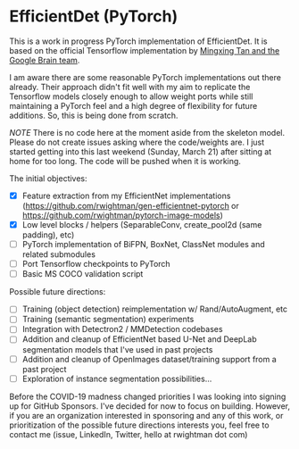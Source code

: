 # EfficientDet (PyTorch)

This is a work in progress PyTorch implementation of EfficientDet. It is based on the official Tensorflow implementation by [Mingxing Tan and the Google Brain team](https://github.com/google/automl).

I am aware there are some reasonable PyTorch implementations out there already. Their approach didn't fit well with my aim to replicate the Tensorflow models closely enough to allow weight ports while still maintaining a PyTorch feel and a high degree of flexibility for future additions. So, this is being done from scratch.

*NOTE* There is no code here at the moment aside from the skeleton model. Please do not create issues asking where the code/weights are. I just started getting into this last weekend (Sunday, March 21) after sitting at home for too long. The code will be pushed when it is working.

The initial objectives:
- [x] Feature extraction from my EfficientNet implementations (https://github.com/rwightman/gen-efficientnet-pytorch or https://github.com/rwightman/pytorch-image-models)
- [x] Low level blocks / helpers (SeparableConv, create_pool2d (same padding), etc)
- [ ] PyTorch implementation of BiFPN, BoxNet, ClassNet modules and related submodules
- [ ] Port Tensorflow checkpoints to PyTorch
- [ ] Basic MS COCO validation script

Possible future directions:
- [ ] Training (object detection) reimplementation w/ Rand/AutoAugment, etc
- [ ] Training (semantic segmentation) experiments
- [ ] Integration with Detectron2 / MMDetection codebases
- [ ] Addition and cleanup of EfficientNet based U-Net and DeepLab segmentation models that I've used in past projects
- [ ] Addition and cleanup of OpenImages dataset/training support from a past project
- [ ] Exploration of instance segmentation possibilities...

Before the COVID-19 madness changed priorities I was looking into signing up for GitHub Sponsors. I've decided for now to focus on building. However, if you are an organization interested in sponsoring and any of this work, or prioritization of the possible future directions interests you, feel free to contact me (issue, LinkedIn, Twitter, hello at rwightman dot com)
